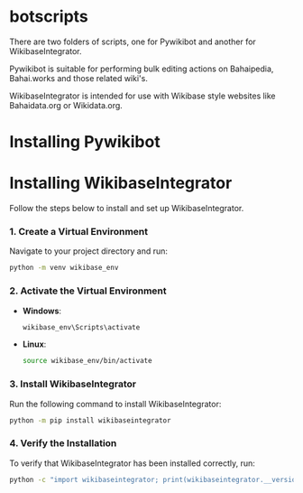 # botscripts
There are two folders of scripts, one for Pywikibot and another for WikibaseIntegrator.

Pywikibot is suitable for performing bulk editing actions on Bahaipedia, Bahai.works and those related wiki's. 

WikibaseIntegrator is intended for use with Wikibase style websites like Bahaidata.org or Wikidata.org. 

# Installing Pywikibot




# Installing WikibaseIntegrator

Follow the steps below to install and set up WikibaseIntegrator.

### 1. Create a Virtual Environment

Navigate to your project directory and run:

```bash
python -m venv wikibase_env
```

### 2. Activate the Virtual Environment

- **Windows**:
  ```bash
  wikibase_env\Scripts\activate
  ```

- **Linux**:
  ```bash
  source wikibase_env/bin/activate
  ```

### 3. Install WikibaseIntegrator

Run the following command to install WikibaseIntegrator:

```bash
python -m pip install wikibaseintegrator
```

### 4. Verify the Installation

To verify that WikibaseIntegrator has been installed correctly, run:

```bash
python -c "import wikibaseintegrator; print(wikibaseintegrator.__version__)"
```
